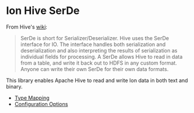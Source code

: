 # Ion Hive SerDe
From Hive's [wiki](https://cwiki.apache.org/confluence/display/Hive/SerDe):

>SerDe is short for Serializer/Deserializer. Hive uses the SerDe interface for
IO. The interface handles both serialization and deserialization and also
interpreting the results of serialization as individual fields for processing.
A SerDe allows Hive to read in data from a table, and write it back out to HDFS
in any custom format. Anyone can write their own SerDe for their own data
formats.

This library enables Apache Hive to read and write Ion data in both text and binary.

* [Type Mapping](./type-mapping.md)
* [Configuration Options](serde-properties.md)
